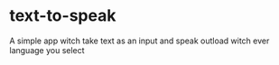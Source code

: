 # text-to-speak
A simple app witch take text as an input and speak outload witch ever language you select
